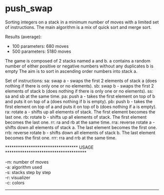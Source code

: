 # push_swap
Sorting integers on a stack in a minimum number of moves with a limited set of instructions.
The main algorithm is a mix of quick sort and merge sort.

Results (average):
- 100 parameters: 680 moves
- 500 parameters: 5180 moves

The game is composed of 2 stacks named a and b.
	a contains a random number of either positive or negative numbers without any duplicates
	b is empty
The aim is to sort in ascending order numbers into stack a.

Set of instructions:
	sa: swap a - swaps the first 2 elements of stack a (does nothing if there is only one or no elements).
	sb: swap b - swaps the first 2 elements of stack b (does nothing if there is only one or no elements).
	ss: sa and sb at the same time.
	pa: push a - takes the first element on top of b and puts it on top of a (does nothing if b is empty).
	pb: push b - takes the first element on top of a and puts it on top of b (does nothing if a is empty).
	ra: rotate a - shifts up all elements of stack. The first element becomes the last one.
	rb: rotate b - shifts up all elements of stack. The first element becomes the last one.
	rr: ra and rb at the same time.
	rra: reverse rotate a - shifts down all elements of stack a. The last element becomes the first one.
	rrb: reverse rotate b - shifts down all elements of stack b. The last element becomes the first one.
	rrr: rra and rrb at the same time.

********************************** USAGE **************************************

-m: number of moves  
-a: algorithm used  
-s: stacks step by step  
-r: visualizer  
-c: colors  

*******************************************************************************
